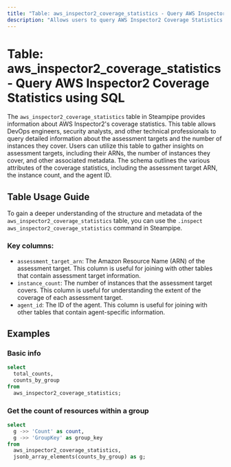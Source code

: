 ```yaml
---
title: "Table: aws_inspector2_coverage_statistics - Query AWS Inspector2 Coverage Statistics using SQL"
description: "Allows users to query AWS Inspector2 Coverage Statistics to obtain detailed information about the assessment targets and the number of instances they cover."
---
```


# Table: aws_inspector2_coverage_statistics - Query AWS Inspector2 Coverage Statistics using SQL

The `aws_inspector2_coverage_statistics` table in Steampipe provides information about AWS Inspector2's coverage statistics. This table allows DevOps engineers, security analysts, and other technical professionals to query detailed information about the assessment targets and the number of instances they cover. Users can utilize this table to gather insights on assessment targets, including their ARNs, the number of instances they cover, and other associated metadata. The schema outlines the various attributes of the coverage statistics, including the assessment target ARN, the instance count, and the agent ID.

## Table Usage Guide

To gain a deeper understanding of the structure and metadata of the `aws_inspector2_coverage_statistics` table, you can use the `.inspect aws_inspector2_coverage_statistics` command in Steampipe.

### Key columns:

- `assessment_target_arn`: The Amazon Resource Name (ARN) of the assessment target. This column is useful for joining with other tables that contain assessment target information.
- `instance_count`: The number of instances that the assessment target covers. This column is useful for understanding the extent of the coverage of each assessment target.
- `agent_id`: The ID of the agent. This column is useful for joining with other tables that contain agent-specific information.

## Examples

### Basic info

```sql
select
  total_counts,
  counts_by_group
from
  aws_inspector2_coverage_statistics;
```

### Get the count of resources within a group

```sql
select
  g ->> 'Count' as count,
  g ->> 'GroupKey' as group_key
from
  aws_inspector2_coverage_statistics,
  jsonb_array_elements(counts_by_group) as g;
```